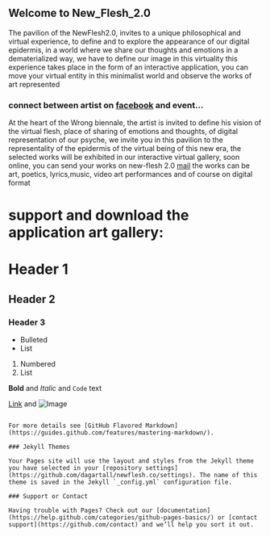 ## Welcome to New_Flesh_2.0

The pavilion of the NewFlesh2.0, invites to a unique philosophical and virtual experience, to define and to explore the appearance of our digital epidermis, in a world where we share our thoughts and emotions in a dematerialized way, we have to define our image in this virtuality 
this experience takes place in the form of an interactive application, you can move your virtual entity in this minimalist world and observe the works of art represented

### connect between artist on [facebook](https://www.facebook.com/NewFlesh2.0/) and event...

At the heart of the Wrong biennale, the artist is invited to define his vision of the virtual flesh, place of sharing of emotions and thoughts, of digital representation of our psyche, we invite you in this pavilion to the representality of the epidermis of the virtual being of this new era, the selected works will be exhibited in our interactive virtual gallery, soon online, you can send your works on new-flesh 2.0 [mail](gemu0flesh@gmail.com) the works can be art, poetics, lyrics,music, video art performances and of course on digital format 

# support and download the application art gallery:



# Header 1
## Header 2
### Header 3

- Bulleted
- List

1. Numbered
2. List

**Bold** and _Italic_ and `Code` text

[Link](url) and ![Image](src)
```

For more details see [GitHub Flavored Markdown](https://guides.github.com/features/mastering-markdown/).

### Jekyll Themes

Your Pages site will use the layout and styles from the Jekyll theme you have selected in your [repository settings](https://github.com/dagartall/newflesh.co/settings). The name of this theme is saved in the Jekyll `_config.yml` configuration file.

### Support or Contact

Having trouble with Pages? Check out our [documentation](https://help.github.com/categories/github-pages-basics/) or [contact support](https://github.com/contact) and we’ll help you sort it out.
